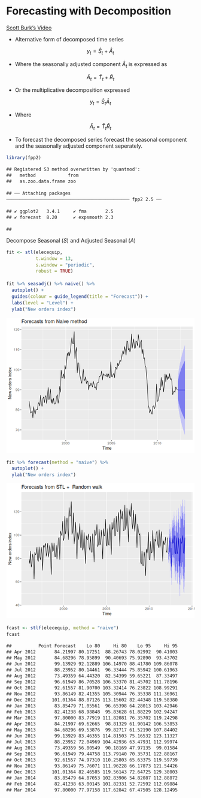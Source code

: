 Forecasting with Decomposition
================

[Scott Burk’s
Video](https://www.youtube.com/watch?v=IDjCSDegtGY&list=PLX-TyAzMwGs-I3i5uiCin37VFMSy4c50F&index=13)

- Alternative form of decomposed time series

$$y_t=\hat{S}_t+\hat{A}_t$$

- Where the seasonally adjusted component $\hat{A}_t$ is expressed as

$$\hat{A}_t=\hat{T}_t+\hat{R}_t$$

- Or the multiplicative decomposition expressed

$$y_t=\hat{S}_t\hat{A}_t$$

- Where

$$\hat{A}_t=\hat{T}_t\hat{R}_t$$

- To forecast the decomposed series forecast the seasonal component and
  the seasonally adjusted component seperately.

``` r
library(fpp2)
```

    ## Registered S3 method overwritten by 'quantmod':
    ##   method            from
    ##   as.zoo.data.frame zoo

    ## ── Attaching packages ────────────────────────────────────────────── fpp2 2.5 ──

    ## ✔ ggplot2   3.4.1     ✔ fma       2.5  
    ## ✔ forecast  8.20      ✔ expsmooth 2.3

    ## 

Decompose Seasonal ($S$) and Adjusted Seasonal ($A$)

``` r
fit <- stl(elecequip,
           t.window = 13,
           s.window = "periodic",
           robust = TRUE)

fit %>% seasadj() %>% naive() %>%
  autoplot() +
  guides(colour = guide_legend(title = "Forecast")) +
  labs(level = "Level") +
  ylab("New orders index") 
```

![](13FCWithDecomposition_files/figure-gfm/unnamed-chunk-2-1.png)<!-- -->

``` r
fit %>% forecast(method = "naive") %>%
  autoplot() +
  ylab("New orders index")
```

![](13FCWithDecomposition_files/figure-gfm/unnamed-chunk-3-1.png)<!-- -->

``` r
fcast <- stlf(elecequip, method = "naive")
fcast
```

    ##          Point Forecast    Lo 80     Hi 80    Lo 95     Hi 95
    ## Apr 2012       84.21997 80.17251  88.26743 78.02992  90.41003
    ## May 2012       84.68296 78.95899  90.40693 75.92890  93.43702
    ## Jun 2012       99.13929 92.12889 106.14970 88.41780 109.86078
    ## Jul 2012       88.23952 80.14461  96.33444 75.85942 100.61963
    ## Aug 2012       73.49359 64.44320  82.54399 59.65221  87.33497
    ## Sep 2012       96.61949 86.70528 106.53370 81.45702 111.78196
    ## Oct 2012       92.61557 81.90700 103.32414 76.23822 108.99291
    ## Nov 2012       93.86149 82.41355 105.30944 76.35338 111.36961
    ## Dec 2012      101.01364 88.87126 113.15602 82.44348 119.58380
    ## Jan 2013       83.85479 71.05561  96.65398 64.28013 103.42946
    ## Feb 2013       82.41238 68.98848  95.83628 61.88229 102.94247
    ## Mar 2013       97.80000 83.77919 111.82081 76.35702 119.24298
    ## Apr 2013       84.21997 69.62665  98.81329 61.90142 106.53853
    ## May 2013       84.68296 69.53876  99.82717 61.52190 107.84402
    ## Jun 2013       99.13929 83.46355 114.81503 75.16532 123.11327
    ## Jul 2013       88.23952 72.04969 104.42936 63.47931 112.99974
    ## Aug 2013       73.49359 56.80549  90.18169 47.97135  99.01584
    ## Sep 2013       96.61949 79.44758 113.79140 70.35731 122.88167
    ## Oct 2013       92.61557 74.97310 110.25803 65.63375 119.59739
    ## Nov 2013       93.86149 75.76071 111.96228 66.17873 121.54426
    ## Dec 2013      101.01364 82.46585 119.56143 72.64725 129.38003
    ## Jan 2014       83.85479 64.87053 102.83906 54.82087 112.88872
    ## Feb 2014       82.41238 63.00145 101.82331 52.72592 112.09884
    ## Mar 2014       97.80000 77.97158 117.62842 67.47505 128.12495
